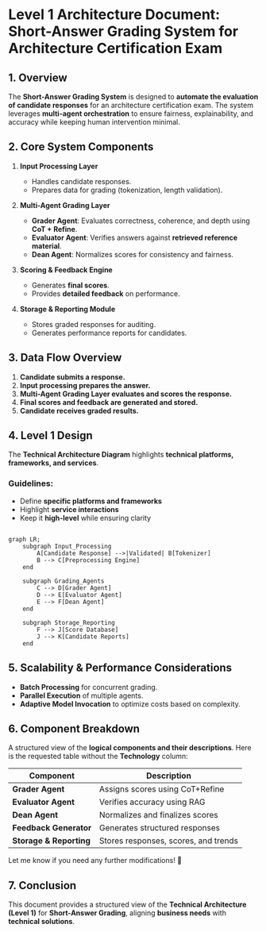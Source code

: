 # **Level 1 Architecture Document: Short-Answer Grading System for Architecture Certification Exam**

## **1. Overview**
The **Short-Answer Grading System** is designed to **automate the evaluation of candidate responses** for an architecture certification exam. The system leverages **multi-agent orchestration** to ensure fairness, explainability, and accuracy while keeping human intervention minimal.

## **2. Core System Components**
1. **Input Processing Layer**
   - Handles candidate responses.
   - Prepares data for grading (tokenization, length validation).

2. **Multi-Agent Grading Layer**
   - **Grader Agent**: Evaluates correctness, coherence, and depth using **CoT + Refine**.
   - **Evaluator Agent**: Verifies answers against **retrieved reference material**.
   - **Dean Agent**: Normalizes scores for consistency and fairness.

3. **Scoring & Feedback Engine**
   - Generates **final scores**.
   - Provides **detailed feedback** on performance.

4. **Storage & Reporting Module**
   - Stores graded responses for auditing.
   - Generates performance reports for candidates.

## **3. Data Flow Overview**
1. **Candidate submits a response.**
2. **Input processing prepares the answer.**
3. **Multi-Agent Grading Layer evaluates and scores the response.**
4. **Final scores and feedback are generated and stored.**
5. **Candidate receives graded results.**

## **4. Level 1 Design**
The **Technical Architecture Diagram** highlights **technical platforms, frameworks, and services**.

### **Guidelines:**
- Define **specific platforms and frameworks**
- Highlight **service interactions**
- Keep it **high-level** while ensuring clarity

```mermaid

graph LR;
    subgraph Input_Processing
        A[Candidate Response] -->|Validated| B[Tokenizer]
        B --> C[Preprocessing Engine]
    end

    subgraph Grading_Agents
        C --> D[Grader Agent]
        D --> E[Evaluator Agent]
        E --> F[Dean Agent]
    end

    subgraph Storage_Reporting
        F --> J[Score Database]
        J --> K[Candidate Reports]
    end
```

## **5. Scalability & Performance Considerations**
- **Batch Processing** for concurrent grading.
- **Parallel Execution** of multiple agents.
- **Adaptive Model Invocation** to optimize costs based on complexity.

## **6. Component Breakdown**
A structured view of the **logical components and their descriptions**.
Here is the requested table without the **Technology** column:

| Component            | Description                               |
|---------------------|-------------------------------------------|
| **Grader Agent**    | Assigns scores using CoT+Refine          |
| **Evaluator Agent** | Verifies accuracy using RAG              |
| **Dean Agent**      | Normalizes and finalizes scores          |
| **Feedback Generator** | Generates structured responses        |
| **Storage & Reporting** | Stores responses, scores, and trends |

Let me know if you need any further modifications! 🚀

## **7. Conclusion**
This document provides a structured view of the **Technical Architecture (Level 1)** for **Short-Answer Grading**, aligning **business needs** with **technical solutions**.

